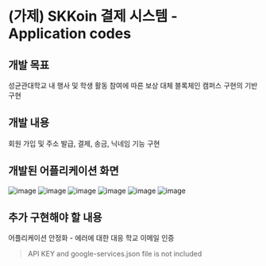 # (가제) SKKoin 결제 시스템 - Application codes
## 개발 목표
성균관대학교 내 행사 및 학생 활동 참여에 따른 보상 대체
블록체인 캠퍼스 구현의 기반 구현

## 개발 내용
회원 가입 및 주소 발급, 결제, 송금, 닉네임 기능 구현

## 개발된 어플리케이션 화면

![image](https://user-images.githubusercontent.com/11757075/78671783-b5893480-791a-11ea-86a3-ea70e3a75dda.png)
![image](https://user-images.githubusercontent.com/11757075/78671793-b752f800-791a-11ea-9660-3f7cf9c8ec9f.png)
![image](https://user-images.githubusercontent.com/11757075/78671798-b91cbb80-791a-11ea-8dbc-40a07e8b3b83.png)
![image](https://user-images.githubusercontent.com/11757075/78671804-ba4de880-791a-11ea-82b3-92a9e7db4e02.png)
![image](https://user-images.githubusercontent.com/11757075/78671813-bcb04280-791a-11ea-9373-9cfdfe1ebab3.png)
![image](https://user-images.githubusercontent.com/11757075/78671816-be7a0600-791a-11ea-974a-4f6cb4e9932e.png)

## 추가 구현해야 할 내용
어플리케이션 안정화 - 에러에 대한 대응
학교 이메일 인증


> API KEY and google-services.json file is not included 
